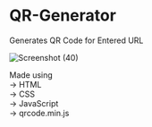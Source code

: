 # QR-Generator

Generates QR Code for Entered URL

![Screenshot (40)](https://github.com/user-attachments/assets/37be6b7d-6526-4a7b-928f-fd1dc0d33c2d)

Made using <br>
-> HTML<br>
-> CSS<br>
-> JavaScript<br>
-> qrcode.min.js<br>
